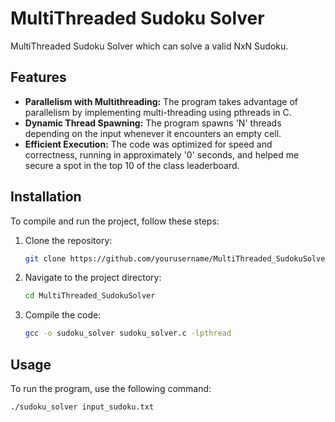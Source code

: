 # MultiThreaded Sudoku Solver

MultiThreaded Sudoku Solver which can solve a valid NxN Sudoku.

## Features

- **Parallelism with Multithreading:** The program takes advantage of parallelism by implementing multi-threading using pthreads in C.
- **Dynamic Thread Spawning:** The program spawns 'N' threads depending on the input whenever it encounters an empty cell.
- **Efficient Execution:** The code was optimized for speed and correctness, running in approximately '0' seconds, and helped me secure a spot in the top 10 of the class leaderboard.

## Installation

To compile and run the project, follow these steps:

1. Clone the repository:
    ```bash
    git clone https://github.com/yourusername/MultiThreaded_SudokuSolver.git
    ```
2. Navigate to the project directory:
    ```bash
    cd MultiThreaded_SudokuSolver
    ```
3. Compile the code:
    ```bash
    gcc -o sudoku_solver sudoku_solver.c -lpthread
    ```

## Usage

To run the program, use the following command:
```bash
./sudoku_solver input_sudoku.txt

